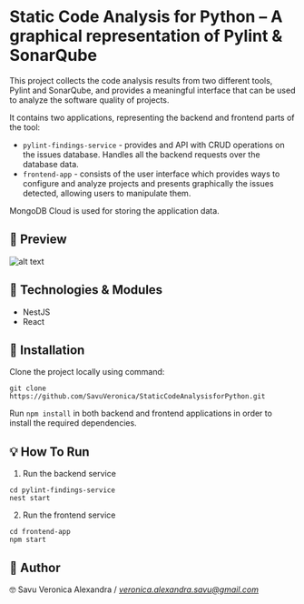 # Static Code Analysis for Python – A graphical representation of Pylint & SonarQube

This project collects the code analysis results from two different tools, Pylint and
SonarQube, and provides a meaningful interface that can be used to analyze
the software quality of projects. 

It contains two applications, representing the backend and frontend parts of the tool:
- `pylint-findings-service` - provides and API with CRUD operations on the issues database. Handles all the backend requests over the database data.
- `frontend-app` - consists of the user interface which provides ways to configure and analyze projects and presents graphically the issues detected, allowing users to manipulate them.

MongoDB Cloud is used for storing the application data.

## 🌈 Preview

![alt text]()

## 🚀 Technologies & Modules

- NestJS
- React

## 🤔 Installation

Clone the project locally using command:
```
git clone https://github.com/SavuVeronica/StaticCodeAnalysisforPython.git
```

Run `npm install` in both backend and frontend applications in order to install the required dependencies.

## 💡 How To Run

1. Run the backend service
```
cd pylint-findings-service
nest start
```
2. Run the frontend service
```
cd frontend-app
npm start
```

## 👤 Author

🤓 Savu Veronica Alexandra
/ *veronica.alexandra.savu@gmail.com*
